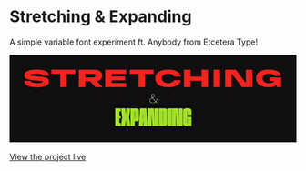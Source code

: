 # Stretching & Expanding
A simple variable font experiment ft. Anybody from Etcetera Type!

![Animated stretching text that reads "stretching & expanding"](https://github.com/pleasedonotdisturb/stretching-and-expanding/blob/main/stretching-expanding-proj-prev.gif)

[View the project live](https://codepen.io/pleasedonotdisturb/pen/YzjMvjR)
